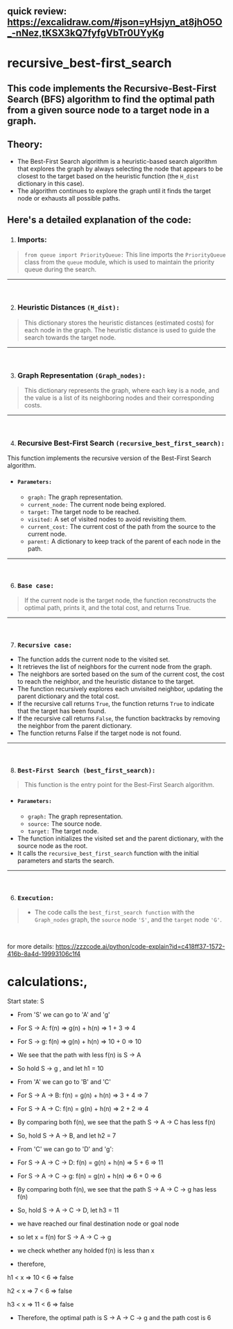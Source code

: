 ## quick review: <https://excalidraw.com/#json=yHsjyn_at8jhO5O_-nNez,tKSX3kQ7fyfgVbTr0UYyKg>
# recursive_best-first_search
## This code implements the Recursive-Best-First Search (BFS) algorithm to find the optimal path from a given source node to a target node in a graph.

## Theory:
- The Best-First Search algorithm is a heuristic-based search algorithm that explores the graph by always selecting the node that appears to be closest to the target based on the heuristic function (the `H_dist` dictionary in this case). 
- The algorithm continues to explore the graph until it finds the target node or exhausts all possible paths.

## Here's a detailed explanation of the code:
1. ### Imports:

> `from queue import PriorityQueue:` This line imports the `PriorityQueue` class from the `queue` module, which is used to maintain the priority queue during the search.
---
<br>

2. ### Heuristic Distances `(H_dist):`
> This dictionary stores the heuristic distances (estimated costs) for each node in the graph. The heuristic distance is used to guide the search towards the target node.
---
<br>

3. ### Graph Representation `(Graph_nodes):`
> This dictionary represents the graph, where each key is a node, and the value is a list of its neighboring nodes and their corresponding costs.

---
<br>

4. ### Recursive Best-First Search `(recursive_best_first_search):`
This function implements the recursive version of the Best-First Search algorithm.
-  #### `Parameters:`
    * `graph:` The graph representation.
    * `current_node:` The current node being explored.
    * `target:` The target node to be reached.
    * `visited:` A set of visited nodes to avoid revisiting them.
    * `current_cost:` The current cost of the path from the source to the current node.
    * `parent:` A dictionary to keep track of the parent of each node in the path.

---
<br>

6. ### `Base case:` 
> If the current node is the target node, the function reconstructs the optimal path, prints it, and the total cost, and returns True.

----
<br>

7. ### `Recursive case:`
- The function adds the current node to the visited set.
- It retrieves the list of neighbors for the current node from the graph.
- The neighbors are sorted based on the sum of the current cost, the cost to reach the neighbor, and the heuristic distance to the target.
- The function recursively explores each unvisited neighbor, updating the parent dictionary and the total cost.
- If the recursive call returns `True`, the function returns `True` to indicate that the target has been found.
- If the recursive call returns `False`, the function backtracks by removing the neighbor from the parent dictionary.
- The function returns False if the target node is not found.
---
<br>

8. ### `Best-First Search (best_first_search):`
> This function is the entry point for the Best-First Search algorithm.

- #### `Parameters:`
    * `graph:` The graph representation.
    * `source:` The source node.
    * `target:` The target node.
- The function initializes the visited set and the parent dictionary, with the source node as the root.
- It calls the `recursive_best_first_search` function with the initial parameters and starts the search.
---
<br>

6. ### `Execution:`

> - The code calls the `best_first_search function` with the `Graph_nodes` graph, the `source` node `'S'`, and the `target` node `'G'`.

<br>

for more details: <https://zzzcode.ai/python/code-explain?id=c418ff37-1572-416b-8a4d-19993106c1f4>

# calculations:,
 Start state: S
- From 'S' we can go to 'A' and 'g'

- For S -> A:  f(n) => g(n) + h(n)
                   => 1 + 3 
                   => 4
 
- For S -> g: f(n) => g(n) + h(n)
                  => 10 + 0
                  => 10

- We see that the path with less f(n) is S -> A
- So hold S -> g , and let h1 = 10

- From 'A' we can go to 'B' and 'C'
- For S -> A -> B: f(n) = g(n) + h(n)
                       => 3 + 4
                       => 7

- For S -> A -> C: f(n) = g(n) + h(n)
                       => 2 + 2
                       => 4

- By comparing both f(n), we see that the path S -> A -> C has less f(n)
- So, hold S -> A -> B, and let h2 = 7

- From 'C' we can go to 'D' and 'g':
- For S -> A -> C -> D: f(n) = g(n) + h(n)
                            => 5 + 6
                            => 11


- For S -> A -> C -> g: f(n) = g(n) + h(n)
                             => 6 + 0 
                             => 6

- By comparing both f(n), we see that the path  S -> A -> C -> g has less f(n)
- So, hold S -> A -> C -> D, let h3 = 11

- we have reached our final destination node or goal node
- so let x = f(n) for S -> A -> C -> g
- we check whether any holded f(n) is less than x
- therefore,
  
h1 < x
=> 10 < 6 => false

h2 < x
=> 7  < 6 => false

h3 < x
=> 11  < 6 => false

- Therefore, the optimal path is S -> A -> C -> g
             and the path cost is 6
 
